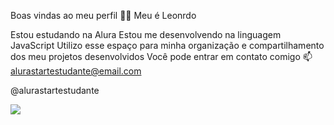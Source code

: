 Boas vindas ao meu perfil 💙💙
Meu é Leonrdo

Estou estudando na Alura
Estou me desenvolvendo na linguagem JavaScript
Utilizo esse espaço para minha organização e compartilhamento dos meu projetos desenvolvidos
Você pode entrar em contato comigo 📫
alurastartestudante@email.com

@alurastartestudante

![](https://tenor.com/pt-BR/view/funny-animals-crazy-dog-dance-silly-dog-gif-13468238)
